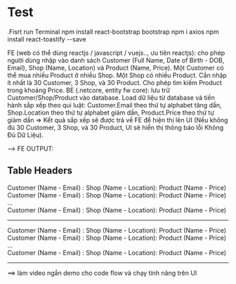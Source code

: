 # Test

.Fisrt run Terminal
npm install react-bootstrap bootstrap
npm i axios
npm install react-toastify --save

FE (web có thể dùng reactjs / javascript / vuejs.., ưu tiên reactjs): cho phép người dùng nhập vào danh sách Customer (Full Name, Date of Birth - DOB, Email), Shop (Name, Location) và Product (Name, Price). Một Customer có thể mua nhiều Product ở nhiều Shop. Một Shop có nhiều Product. Cần nhập ít nhất là 30 Customer, 3 Shop, và 30 Product. Cho phép tìm kiếm Product trong khoảng Price.
BE (.netcore, entity fw core): lưu trữ Customer/Shop/Product vào database. Load dữ liệu từ database và tiến hành sắp xếp theo qui luật: Customer.Email theo thứ tự alphabet tăng dần, Shop.Location theo thứ tự alphabet giảm dần, Product.Price theo thứ tự giảm dần => Kết quả sắp xếp sẽ được trả về FE để hiện thị lên UI (Nếu không đủ 30 Customer, 3 Shop, và 30 Product, UI sẽ hiển thị thông báo lỗi Không Đủ Dữ Liệu).
 
--> FE OUTPUT:

Table Headers
------------------------------------------------------------------------
 Customer (Name - Email) : Shop (Name - Location): Product (Name - Price)
  Customer (Name - Email) : Shop (Name - Location): Product (Name - Price)
  ...                  
  Customer (Name - Email) : Shop (Name - Location): Product (Name - Price)
  ********           
  Customer (Name - Email) : Shop (Name - Location): Product (Name - Price)
  Customer (Name - Email) : Shop (Name - Location): Product (Name - Price)
  ...                  
  Customer (Name - Email) : Shop (Name - Location): Product (Name - Price)
  ********
 
==> làm video ngắn demo cho code flow và chạy tính năng trên UI

